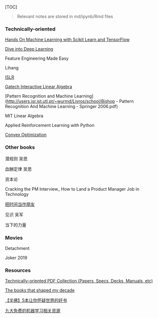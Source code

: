 [TOC]

> Relevant notes are stored in md/ipynb/Rmd files





### Technically-oriented



[Hands On Machine Learning with Scikit Learn and TensorFlow](https://github.com/ageron/handson-ml2)

[Dive into Deep Learning](https://www.d2l.ai/index.html)



Feature Engineering Made Easy

Lihang

[ISLR](http://faculty.marshall.usc.edu/gareth-james/ISL/)

[Gatech Interactive Linear Algebra](http://textbooks.math.gatech.edu/ila/)

[Pattern Recognition and Machine Learning](http://users.isr.ist.utl.pt/~wurmd/Livros/school/Bishop - Pattern Recognition And Machine Learning - Springer  2006.pdf)

MIT Linear Algebra

Applied Reinforcement Learning with Python

[Convex Optimization](https://web.stanford.edu/~boyd/cvxbook/bv_cvxbook.pdf)



### Other books



潜规则 吴思

血酬定律 吴思

资本论



Cracking the PM Interview_ How to Land a Product Manager Job in Technology

[把时间当作朋友](https://github.com/xiaolai/time-as-a-friend)





见识 吴军

当下的力量



### Movies

Detachment

Joker 2019





### Resources



[Technically-oriented PDF Collection (Papers, Specs, Decks, Manuals, etc)](https://github.com/tpn/pdfs)

[The books that shaped my decade](https://huyenchip.com/2019/12/28/books-that-shaped-my-decade.html)

[【半佛】5本让你怀疑世界的好书](https://www.bilibili.com/video/BV1eZ4y1j7kw)

[九大免费的机器学习相关资源](https://mp.weixin.qq.com/s?__biz=MzUzMTEwODk0Ng==&mid=2247489536&idx=1&sn=00499595b1e0204b0b8751b292fc60c5&chksm=fa46dd3dcd31542bf488fced13e936c1a80d7c383fe53cad82a1f4c0c1af523725c34ab5415d&mpshare=1&scene=1&srcid=&sharer_sharetime=1577953919945&sharer_shareid=54d7b6bf73b347d381a7bff3f78b99d1&key=d2b333b7fb0e2b74aaee0caf1464640c1dcad925ccd350783d925dc8d533a9e9e8daaa336fd053b16b64291098f29532ee313a616ecc85f3b13f7e919912af545e4112322bfe384c1fe92e9130792223&ascene=1&uin=NzA3NTE3MTMz&devicetype=Windows+10&version=62070158&lang=en&exportkey=AwpGGnpLUVfBoRHUjRr2BnA%3D&pass_ticket=RjhCYX8%2BQ7Xl6PTD8rdIyfIW0nBEwVAhj%2FRezz6p4OkOZfIggHuqcuEvcUh9wBdn)

